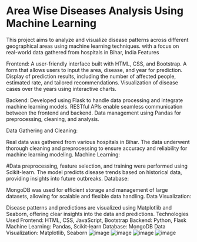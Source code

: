 # Area Wise Diseases Analysis Using Machine Learning
This project aims to analyze and visualize disease patterns across different geographical areas using machine learning techniques.
 with a focus on real-world data gathered from hospitals in Bihar, India
 Features
 
 
Frontend:
A user-friendly interface built with HTML, CSS, and Bootstrap.
A form that allows users to input the area, disease, and year for prediction.
Display of prediction results, including the number of affected people, estimated rate, and tailored recommendations.
Visualization of disease cases over the years using interactive charts.

Backend:
Developed using Flask to handle data processing and integrate machine learning models.
RESTful APIs enable seamless communication between the frontend and backend.
Data management using Pandas for preprocessing, cleaning, and analysis.

Data Gathering and Cleaning:

Real data was gathered from various hospitals in Bihar.
The data underwent thorough cleaning and preprocessing to ensure accuracy and reliability for machine learning modeling.
Machine Learning:

#Data preprocessing, feature selection, and training were performed using Scikit-learn.
The model predicts disease trends based on historical data, providing insights into future outbreaks.
Database:

MongoDB was used for efficient storage and management of large datasets, allowing for scalable and flexible data handling.
Data Visualization:

Disease patterns and predictions are visualized using Matplotlib and Seaborn, offering clear insights into the data and predictions.
Technologies Used
Frontend: HTML, CSS, JavaScript, Bootstrap
Backend: Python, Flask
Machine Learning: Pandas, Scikit-learn
Database: MongoDB
Data Visualization: Matplotlib, Seaborn
![image](https://github.com/user-attachments/assets/930ea623-0a4a-468b-919c-19b5e870dfe3)
![image](https://github.com/user-attachments/assets/839c0d17-1c97-42ba-80bc-bf34aa5f3bd7)
![image](https://github.com/user-attachments/assets/1ccb101e-69e8-4076-8623-a2c21287bf38)
![image](https://github.com/user-attachments/assets/40d45941-1843-4432-bce3-e1fcb23086f4)





